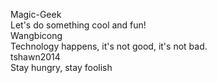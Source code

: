 Magic-Geek     
Let's do something cool and fun!       
Wangbicong    
Technology happens, it's not good, it's not bad.  
tshawn2014                                
Stay hungry, stay foolish

